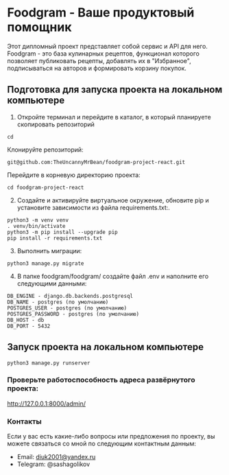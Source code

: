 # Foodgram - Ваше продуктовый помощник
Этот дипломный проект представляет собой сервис и API для него. Foodgram - это база кулинарных рецептов, функционал которого позволяет публиковать рецепты, добавлять их в "Избранное", подписываться на авторов и формировать корзину покупок. 

## Подготовка для запуска проекта на локальном компьютере
1. Откройте терминал и перейдите в каталог, в который планируете скопировать репозиторий
```
cd 
```
Клонируйте репозиторий:
```
git@github.com:TheUncannyMrBean/foodgram-project-react.git
```
Перейдите в корневую директорию проекта:
```
cd foodgram-project-react

```
2. Создайте и активируйте виртуальное окружение, обновите pip и установите зависимости из файла requirements.txt:.
```
python3 -m venv venv
. venv/bin/activate
python3 -m pip install --upgrade pip
pip install -r requirements.txt
```
3. Выполнить миграции:

```
python3 manage.py migrate
```
4. В папке foodgram/foodgram/ создайте файл .env и наполните его следующими данными:

```
DB_ENGINE - django.db.backends.postgresql
DB_NAME - postgres (по умолчанию)
POSTGRES_USER - postgres (по умолчанию)
POSTGRES_PASSWORD - postgres (по умолчанию)
DB_HOST - db
DB_PORT - 5432
```
## Запуск проекта на локальном компьютере

```
python3 manage.py runserver
```
### Проверьте работоспособность адреса развёрнутого проекта:
http://127.0.0.1:8000/admin/

### Контакты
Если у вас есть какие-либо вопросы или предложения по проекту, вы можете связаться со мной по следующим контактным данным:

- Email: diuk2001@yandex.ru
- Telegram: @sashagolikov
